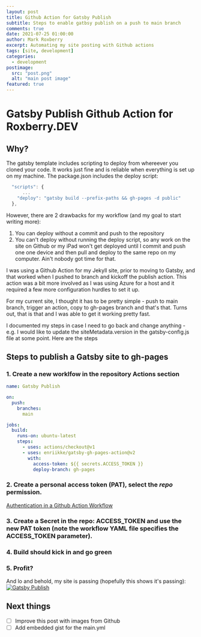 ```yaml
---
layout: post
title: Github Action for Gatsby Publish
subtitle: Steps to enable gatbsy publish on a push to main branch
comments: true
date: 2021-07-25 01:00:00
author: Mark Roxberry
excerpt: Automating my site posting with Github actions
tags: [site, development]
categories:
  - development
postimage:
  src: "post.png"
  alt: "main post image"
featured: true
---
```

# Gatsby Publish Github Action for Roxberry.DEV
## Why?
The gatsby template includes scripting to deploy from whereever you cloned your code.  It works just fine and is reliable when everything is set up on my machine.  The package.json includes the deploy script:

```javascript
  "scripts": {
      ...
    "deploy": "gatsby build --prefix-paths && gh-pages -d public"
  },
  ```

However, there are 2 drawbacks for my workflow (and my goal to start writing more):

1. You can deploy without a commit and push to the repository
1. You can't deploy without running the deploy script, so any work on the site on Github or my iPad won't get deployed until I commit and push one one device and then pull and deploy to the same repo on my computer.  Ain't nobody got time for that.

I was using a Github Action for my Jekyll site, prior to moving to Gatsby, and that worked when I pushed to branch and kickoff the publish action.  This action was a bit more involved as I was using Azure for a host and it required a few more configuration hurdles to set it up.

For my current site, I thought it has to be pretty simple - push to main branch, trigger an action, copy to gh-pages branch and that's that.  Turns out, that is that and I was able to get it working pretty fast.

I documented my steps in case I need to go back and change anything - e.g. I would like to update the siteMetadata.version in the gatsby-config.js file at some point.  Here are the steps

## Steps to publish a Gatsby site to gh-pages 


### 1. Create a new worklfow in the repository Actions section

``` yaml
name: Gatsby Publish

on:
  push:
    branches:
      main

jobs:
  build:
    runs-on: ubuntu-latest
    steps:
      - uses: actions/checkout@v1
      - uses: enriikke/gatsby-gh-pages-action@v2
        with:
          access-token: ${{ secrets.ACCESS_TOKEN }}
          deploy-branch: gh-pages
```


### 2. Create a personal access token (PAT), select the *repo* permission.

[Authentication in a Github Action Workflow](https://docs.github.com/en/actions/reference/authentication-in-a-workflow)

### 3. Create a Secret in the repo: ACCESS_TOKEN and use the new PAT token (note the workflow YAML file specifies the ACCESS_TOKEN parameter).

### 4. Build should kick in and go green

### 5. Profit?
And lo and behold, my site is passing (hopefully this shows it's passing):
[![Gatsby Publish](https://github.com/roxberry/gatsby-roxberry/actions/workflows/main.yml/badge.svg)](https://github.com/roxberry/gatsby-roxberry/actions/workflows/main.yml)


## Next things

- [ ] Improve this post with images from Github
- [ ] Add embedded gist for the main.yml
<!-- <script src="https://gist.github.com/roxberry/f6f58e2212346fd8c699c1d8c8cf8bcf.js"></script>
{% gist f6f58e2212346fd8c699c1d8c8cf8bcf %} -->